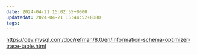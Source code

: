 ```yaml
---
date: 2024-04-21 15:02:55+0000
updatedAt: 2024-04-21 15:44:52+8080
tags: 
---
```

https://dev.mysql.com/doc/refman/8.0/en/information-schema-optimizer-trace-table.html